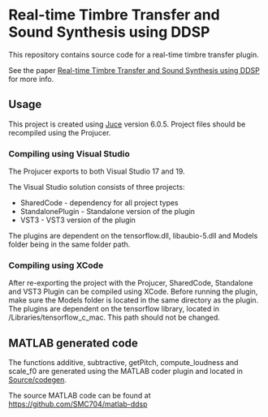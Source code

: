 # Real-time Timbre Transfer and Sound Synthesis using DDSP

This repository contains source code for a real-time timbre transfer plugin.

See the paper [Real-time Timbre Transfer and Sound Synthesis using DDSP](https://arxiv.org/abs/2103.07220) for more info.

## Usage
This project is created using [Juce](https://juce.com/) version 6.0.5.
Project files should be recompiled using the Projucer.

### Compiling using Visual Studio
The Projucer exports to both Visual Studio 17 and 19.

The Visual Studio solution consists of three projects:
* SharedCode - dependency for all project types
* StandalonePlugin - Standalone version of the plugin
* VST3 - VST3 version of the plugin 

The plugins are dependent on the tensorflow.dll, libaubio-5.dll and Models folder being in the same folder path.

### Compiling using XCode
After re-exporting the project with the Projucer, SharedCode, Standalone and VST3 Plugin can be compiled using XCode.
Before running the plugin, make sure the Models folder is located in the same directory as the plugin. The plugins are dependent on the tensorflow library, located in /Libraries/tensorflow_c_mac. This path should not be changed.

## MATLAB generated code
The functions additive, subtractive, getPitch, compute_loudness and scale_f0 are generated using the MATLAB coder plugin and located in [Source/codegen](Source/codegen). 

The source MATLAB code can be found at https://github.com/SMC704/matlab-ddsp
